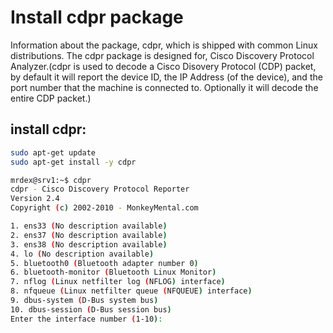 # Install cdpr package

Information about the package, cdpr, which is shipped with common Linux distributions. The cdpr package is designed for, Cisco Discovery Protocol Analyzer.(cdpr is used to decode a Cisco Disovery Protocol (CDP) packet, by default it will report the device ID, the IP Address (of the device), and the port number that the machine is connected to. Optionally it will decode the entire CDP packet.)

## install cdpr:

```bash
sudo apt-get update
sudo apt-get install -y cdpr

mrdex@srv1:~$ cdpr
cdpr - Cisco Discovery Protocol Reporter
Version 2.4
Copyright (c) 2002-2010 - MonkeyMental.com

1. ens33 (No description available)
2. ens37 (No description available)
3. ens38 (No description available)
4. lo (No description available)
5. bluetooth0 (Bluetooth adapter number 0)
6. bluetooth-monitor (Bluetooth Linux Monitor)
7. nflog (Linux netfilter log (NFLOG) interface)
8. nfqueue (Linux netfilter queue (NFQUEUE) interface)
9. dbus-system (D-Bus system bus)
10. dbus-session (D-Bus session bus)
Enter the interface number (1-10):
```